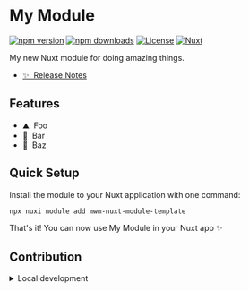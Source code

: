 <!--
Get your module up and running quickly.

Find and replace all on all files (CMD+SHIFT+F):
- Name: My Module
- Package name: mwm-nuxt-module-template
- Config name: myModule
- Description: My new Nuxt module
-->

# My Module

[![npm version][npm-version-src]][npm-version-href]
[![npm downloads][npm-downloads-src]][npm-downloads-href]
[![License][license-src]][license-href]
[![Nuxt][nuxt-src]][nuxt-href]

My new Nuxt module for doing amazing things.

- [✨ &nbsp;Release Notes](/CHANGELOG.md)
  <!-- - [🏀 Online playground](https://stackblitz.com/github/gabortorma/mwm-nuxt-module-template?file=playground%2Fapp.vue) -->
  <!-- - [📖 &nbsp;Documentation](https://example.com) -->

## Features

<!-- Highlight some of the features your module provide here -->

- ⛰ &nbsp;Foo
- 🚠 &nbsp;Bar
- 🌲 &nbsp;Baz

## Quick Setup

Install the module to your Nuxt application with one command:

```bash
npx nuxi module add mwm-nuxt-module-template
```

That's it! You can now use My Module in your Nuxt app ✨

## Contribution

<details>
  <summary>Local development</summary>

```bash
# Install dependencies
npm install

# Generate type stubs
npm run dev:prepare

# Develop with the playground
npm run dev

# Build the playground
npm run dev:build

# Run ESLint
npm run lint

# Run Vitest
npm run test
npm run test:watch

# Release new version
npm run release
```

</details>

<!-- Badges -->

[npm-version-src]: https://img.shields.io/npm/v/@gabortorma/mwm-nuxt-module-template/latest.svg?style=flat&colorA=18181B&colorB=28CF8D
[npm-version-href]: https://npmjs.com/package/@gabortorma/mwm-nuxt-module-template
[npm-downloads-src]: https://img.shields.io/npm/dm/@gabortorma/mwm-nuxt-module-template.svg?style=flat&colorA=18181B&colorB=28CF8D
[npm-downloads-href]: https://npmjs.com/package/@gabortorma/mwm-nuxt-module-template
[license-src]: https://img.shields.io/npm/l/@gabortorma/mwm-nuxt-module-template.svg?style=flat&colorA=18181B&colorB=28CF8D
[license-href]: https://npmjs.com/package/@gabortorma/mwm-nuxt-module-template
[nuxt-src]: https://img.shields.io/badge/Nuxt-18181B?logo=nuxt.js
[nuxt-href]: https://nuxt.com
